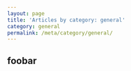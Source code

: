 ```yaml
---
layout: page
title: 'Articles by category: general'
category: general
permalink: /meta/category/general/
---
```


## foobar